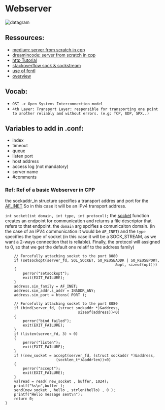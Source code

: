# Webserver

![datagram](https://media.geeksforgeeks.org/wp-content/uploads/Socket-Programming-in-C-C-.jpg)

## Ressources:
- [medium: server from scratch in cpp](https://medium.com/from-the-scratch/http-server-what-do-you-need-to-know-to-build-a-simple-http-server-from-scratch-d1ef8945e4fa)
- [dreamincode: server from scratch in cpp](https://www.dreamincode.net/forums/topic/222927-part-1-server-from-scratch/)
- [http Tutorial](https://www.tutorialspoint.com/http/index.htm)
- [stackoverflow sock & sockstream](https://stackoverflow.com/questions/5815675/what-is-sock-dgram-and-sock-stream)
- [use of fcntl](https://youtu.be/A5vyIcBMPKo)
- [overview](https://www.geeksforgeeks.org/socket-programming-cc/)

## Vocab:
- `OSI -> Open Systems Interconnection model`
- `4th Layer: Transport Layer:
responsible for transporting one point to another reliably and without errors.
(e.g: TCP, UDP, SPX..)`

## Variables to add in .conf:

- index
- timeout
- queue
- listen port
- host address
- access log (not mandatory)
- server name
- #comments

### Ref: Ref of a basic Webserver in CPP

the sockaddr_in structure specifies a transport addres and port for the 
[AF_INET](https://docs.microsoft.com/en-us/windows-hardware/drivers/network/af-inet)
So in this case it will be an IPv4 transport address.


`int socket(int domain, int type, int protocol);` 
the [socket](https://man7.org/linux/man-pages/man2/socket.2.html) function creates
an endpoint for communication and returns a file descriptor that refers to that endpoint.
the `domain` arg spcifies a comunicaiton domain.  (in the case of an IPV4 communication
it would be `AF_INET`) and the `type` specifies the type of socket 
(in this case it will be a SOCK_STREAM, as we want a 2-ways connection that is reliable).
Finally, the protocol will assigned to 0, so that we get the default one relatif to the address family)

```
    // Forcefully attaching socket to the port 8080
    if (setsockopt(server_fd, SOL_SOCKET, SO_REUSEADDR | SO_REUSEPORT,
                                                  &opt, sizeof(opt)))
    {
        perror("setsockopt");
        exit(EXIT_FAILURE);
    }
    address.sin_family = AF_INET;
    address.sin_addr.s_addr = INADDR_ANY;
    address.sin_port = htons( PORT );
       
    // Forcefully attaching socket to the port 8080
    if (bind(server_fd, (struct sockaddr *)&address, 
                                 sizeof(address))<0)
    {
        perror("bind failed");
        exit(EXIT_FAILURE);
    }
    if (listen(server_fd, 3) < 0)
    {
        perror("listen");
        exit(EXIT_FAILURE);
    }
    if ((new_socket = accept(server_fd, (struct sockaddr *)&address, 
                       (socklen_t*)&addrlen))<0)
    {
        perror("accept");
        exit(EXIT_FAILURE);
    }
    valread = read( new_socket , buffer, 1024);
    printf("%s\n",buffer );
    send(new_socket , hello , strlen(hello) , 0 );
    printf("Hello message sent\n");
    return 0;
}
```
